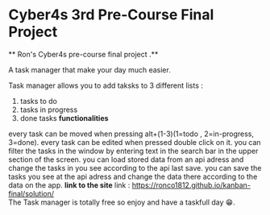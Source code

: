 # Cyber4s 3rd Pre-Course Final Project

** Ron's Cyber4s pre-course final project .**

A task manager that make your day much easier.

Task manager allows you to add taksks to 3 different lists :
 1. tasks to do
 2. tasks in progress
 3. done tasks
                                               **functionalities**

 every task can be moved when pressing alt+(1-3)(1=todo , 2=in-progress, 3=done).
 every task can be edited when pressed double click on it.
 you can filter the tasks in the window by entering text in the search bar in the upper section of the screen.
 you can load stored data from an api adress and change the tasks in you see according to the api last save.
 you can save the tasks you see at the api adress and change the data there according to the data on the app.
                                               **link to the site**
    link : https://ronco1812.github.io/kanban-final/solution/                                          
 The Task manager is totally free so enjoy and have a taskfull day 😁.
